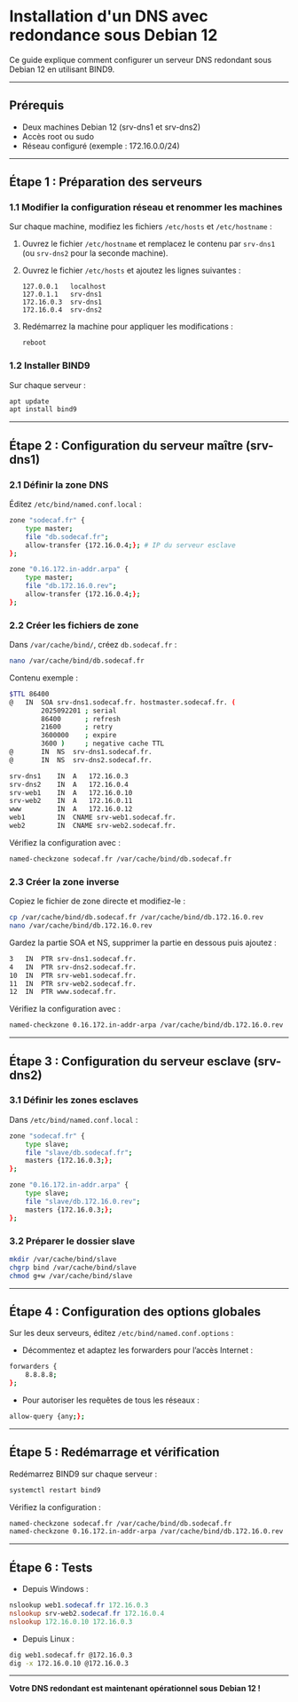 # Installation d'un DNS avec redondance sous Debian 12

Ce guide explique comment configurer un serveur DNS redondant sous Debian 12 en utilisant BIND9.

---

## Prérequis

- Deux machines Debian 12 (srv-dns1 et srv-dns2)
- Accès root ou sudo
- Réseau configuré (exemple : 172.16.0.0/24)

---

## Étape 1 : Préparation des serveurs

### 1.1 Modifier la configuration réseau et renommer les machines

Sur chaque machine, modifiez les fichiers `/etc/hosts` et `/etc/hostname` :

1. Ouvrez le fichier `/etc/hostname` et remplacez le contenu par `srv-dns1` (ou `srv-dns2` pour la seconde machine).
2. Ouvrez le fichier `/etc/hosts` et ajoutez les lignes suivantes :

   ```
   127.0.0.1   localhost
   127.0.1.1   srv-dns1
   172.16.0.3  srv-dns1
   172.16.0.4  srv-dns2
   ```

3. Redémarrez la machine pour appliquer les modifications :

   ```bash
   reboot
   ```

### 1.2 Installer BIND9

Sur chaque serveur :

```bash
apt update
apt install bind9
```

---

## Étape 2 : Configuration du serveur maître (srv-dns1)

### 2.1 Définir la zone DNS

Éditez `/etc/bind/named.conf.local` :

```bash
zone "sodecaf.fr" {
    type master;
    file "db.sodecaf.fr";
    allow-transfer {172.16.0.4;}; # IP du serveur esclave
};

zone "0.16.172.in-addr.arpa" {
    type master;
    file "db.172.16.0.rev";
    allow-transfer {172.16.0.4;};
};
```

### 2.2 Créer les fichiers de zone

Dans `/var/cache/bind/`, créez `db.sodecaf.fr` :

```bash
nano /var/cache/bind/db.sodecaf.fr
```

Contenu exemple :

```bash
$TTL 86400
@   IN  SOA srv-dns1.sodecaf.fr. hostmaster.sodecaf.fr. (
        2025092201 ; serial
        86400      ; refresh
        21600      ; retry
        3600000    ; expire
        3600 )     ; negative cache TTL
@       IN  NS  srv-dns1.sodecaf.fr.
@       IN  NS  srv-dns2.sodecaf.fr.

srv-dns1    IN  A   172.16.0.3
srv-dns2    IN  A   172.16.0.4
srv-web1    IN  A   172.16.0.10
srv-web2    IN  A   172.16.0.11
www         IN  A   172.16.0.12
web1        IN  CNAME srv-web1.sodecaf.fr.
web2        IN  CNAME srv-web2.sodecaf.fr.
```

Vérifiez la configuration avec :

```bash
named-checkzone sodecaf.fr /var/cache/bind/db.sodecaf.fr
```

### 2.3 Créer la zone inverse

Copiez le fichier de zone directe et modifiez-le :

```bash
cp /var/cache/bind/db.sodecaf.fr /var/cache/bind/db.172.16.0.rev
nano /var/cache/bind/db.172.16.0.rev
```

Gardez la partie SOA et NS, supprimer la partie en dessous puis ajoutez :

```bash
3   IN  PTR srv-dns1.sodecaf.fr.
4   IN  PTR srv-dns2.sodecaf.fr.
10  IN  PTR srv-web1.sodecaf.fr.
11  IN  PTR srv-web2.sodecaf.fr.
12  IN  PTR www.sodecaf.fr.
```

Vérifiez la configuration avec :

```bash
named-checkzone 0.16.172.in-addr-arpa /var/cache/bind/db.172.16.0.rev
```

---

## Étape 3 : Configuration du serveur esclave (srv-dns2)

### 3.1 Définir les zones esclaves

Dans `/etc/bind/named.conf.local` :

```bash
zone "sodecaf.fr" {
    type slave;
    file "slave/db.sodecaf.fr";
    masters {172.16.0.3;};
};

zone "0.16.172.in-addr.arpa" {
    type slave;
    file "slave/db.172.16.0.rev";
    masters {172.16.0.3;};
};
```

### 3.2 Préparer le dossier slave

```bash
mkdir /var/cache/bind/slave
chgrp bind /var/cache/bind/slave
chmod g+w /var/cache/bind/slave
```

---

## Étape 4 : Configuration des options globales

Sur les deux serveurs, éditez `/etc/bind/named.conf.options` :

- Décommentez et adaptez les forwarders pour l’accès Internet :

```bash
forwarders {
    8.8.8.8;
};
```

- Pour autoriser les requêtes de tous les réseaux :

```bash
allow-query {any;};
```

---

## Étape 5 : Redémarrage et vérification

Redémarrez BIND9 sur chaque serveur :

```bash
systemctl restart bind9
```

Vérifiez la configuration :

```bash
named-checkzone sodecaf.fr /var/cache/bind/db.sodecaf.fr
named-checkzone 0.16.172.in-addr-arpa /var/cache/bind/db.172.16.0.rev
```

---

## Étape 6 : Tests

- Depuis Windows :

```powershell
nslookup web1.sodecaf.fr 172.16.0.3
nslookup srv-web2.sodecaf.fr 172.16.0.4
nslookup 172.16.0.10 172.16.0.3
```

- Depuis Linux :

```bash
dig web1.sodecaf.fr @172.16.0.3
dig -x 172.16.0.10 @172.16.0.3
```

---

**Votre DNS redondant est maintenant opérationnel sous Debian 12 !**

